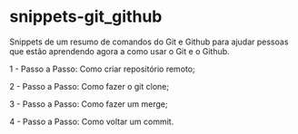 # snippets-git_github
Snippets de um resumo de comandos do Git e Github para ajudar pessoas que estão aprendendo agora a como usar o Git e o Github.

  1 - Passo a Passo: Como criar repositório remoto;
  
  2 - Passo a Passo: Como fazer o git clone;
  
  3 - Passo a Passo: Como fazer um merge;
  
  4 - Passo a Passo: Como voltar um commit.
  
